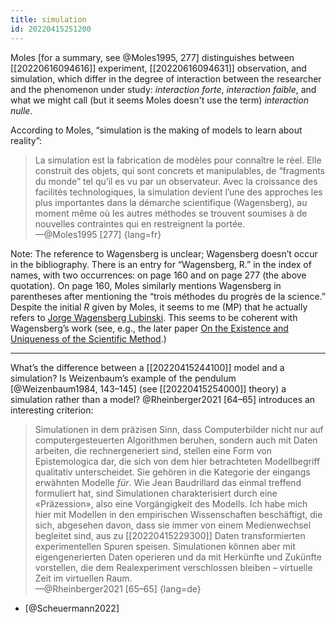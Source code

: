 ```yaml
---
title: simulation
id: 20220415251200
---
```


Moles [for a summary, see @Moles1995, 277] distinguishes between [[20220616094616]] experiment, [[20220616094631]] observation, and simulation, which differ in the degree of interaction between the researcher and the phenomenon under study: *interaction forte*, *interaction faible*, and what we might call (but it seems Moles doesn't use the term) *interaction nulle*. 

According to Moles, “simulation is the making of models to learn about reality”:

> La simulation est la fabrication de modèles pour connaître le réel. Elle construit des objets, qui sont concrets et manipulables, de “fragments du monde” tel qu’il es vu par un observateur. Avec la croissance des facilités technologiques, la simulation devient l’une des approches les plus importantes dans la démarche scientifique (Wagensberg), au moment même où les autres méthodes se trouvent soumises à de nouvelles contraintes qui en restreignent la portée.  
—@Moles1995 [277]
{lang=fr}

Note: The reference to Wagensberg is unclear; Wagensberg doesn’t occur in the bibliography.  There is an entry for “Wagensberg, R.” in the index of names, with two occurrences: on page 160 and on page 277 (the above quotation).  On page 160, Moles similarly mentions Wagensberg in parentheses after mentioning the “trois méthodes du progrès de la science.”    Despite the initial *R* given by Moles, it seems to me (MP) that he actually refers to [Jorge Wagensberg Lubinski](https://en.wikipedia.org/wiki/Jorge_Wagensberg_Lubinski).  This seems to be coherent with Wagensberg’s work (see, e.g., the later paper [On the Existence and Uniqueness of the Scientific Method](https://doi.org/10.1007%2Fs13752-014-0166-y).)

-----

What’s the difference between a [[20220415244100]] model and a simulation?  Is Weizenbaum’s example of the pendulum [@Weizenbaum1984, 143–145] (see [[20220415254000]] theory) a simulation rather than a model?  @Rheinberger2021 [64–65] introduces an interesting criterion:

> Simulationen in dem präzisen Sinn, dass Computerbilder nicht nur auf computergesteuerten Algorithmen beruhen, sondern auch mit Daten arbeiten, die rechnergeneriert sind, stellen eine Form von Epistemologica dar, die sich von dem hier betrachteten Modellbegriff qualitativ unterscheidet. Sie gehören in die Kategorie der eingangs erwähnten Modelle *für*. Wie Jean Baudrillard das einmal treffend formuliert hat, sind Simulationen charakterisiert durch eine «Präzession», also eine Vorgängigkeit des Modells. Ich habe mich hier mit Modellen in den empirischen Wissenschaften beschäftigt, die sich, abgesehen davon, dass sie immer von einem Medienwechsel begleitet sind, aus zu [[20220415229300]] Daten transformierten experimentellen Spuren speisen. Simulationen können aber mit eigengenerierten Daten operieren und da mit Herkünfte und Zukünfte vorstellen, die dem Realexperiment verschlossen bleiben – virtuelle Zeit im virtuellen Raum.  
—@Rheinberger2021 [65–65]
{lang=de}

- [@Scheuermann2022]
